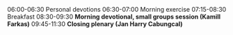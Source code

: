 <tr scope="row">
  <th>06:00-06:30</th>
  <td>Personal devotions</td>
</tr>
<tr>
  <th>06:30-07:00</th>
  <td>Morning exercise</td>
</tr>
<tr>
  <th>07:15-08:30</th>
  <td>Breakfast</td>
</tr>
<tr>
  <th>08:30-09:30</th>
  <td><strong>Morning devotional, small groups session (Kamill Farkas)</strong></td>
</tr>
<tr>
  <th>09:45-11:30</th>
  <td><strong>Closing plenary (Jan Harry Cabungcal)</strong></td>
</tr>
